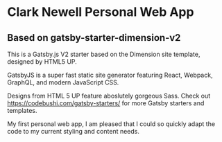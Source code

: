 # Clark Newell Personal Web App

## Based on gatsby-starter-dimension-v2

This is a Gatsby.js V2 starter based on the Dimension site template, designed by HTML5 UP.

GatsbyJS is a super fast static site generator featuring React, Webpack, GraphQL, and modern JavaScript CSS.

Designs from HTML 5 UP feature aboslutely gorgeous Sass. Check out https://codebushi.com/gatsby-starters/ for more Gatsby starters and templates.

My first personal web app, I am pleased that I could so quickly adapt the code to my current styling and content needs.